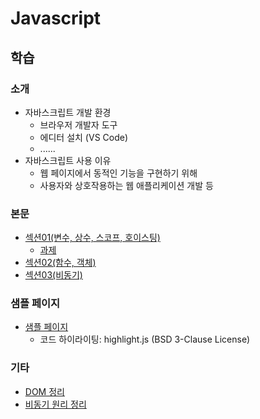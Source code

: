 # Javascript
## 학습
### 소개
- 자바스크립트 개발 환경
    - 브라우저 개발자 도구
    - 에디터 설치 (VS Code)
    - ......
- 자바스크립트 사용 이유
    - 웹 페이지에서 동적인 기능을 구현하기 위해
    - 사용자와 상호작용하는 웹 애플리케이션 개발 등
### 본문
- [섹션01(변수, 상수, 스코프, 호이스팅)](./descriptions/Section01.md)
    - [과제](./descriptions/Section01_과제.md)
- [섹션02(함수, 객체)](./descriptions/Section02.md)
- [섹션03(비동기)](./descriptions/Section03.md)
### 샘플 페이지
- [샘플 페이지](https://fndlwl64.github.io/learn_frontend_javascript/)
    - 코드 하이라이팅: highlight.js (BSD 3-Clause License)
### 기타
- [DOM 정리](./descriptions/DOM.md)
- [비동기 원리 정리](./descriptions/Async.md)
